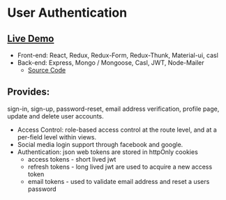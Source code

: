 # User Authentication

## [Live Demo](https://auth-app.digital-logic.net/)

* Front-end: React, Redux, Redux-Form, Redux-Thunk, Material-ui, casl
* Back-end: Express, Mongo / Mongoose, Casl, JWT, Node-Mailer
    * [Source Code](https://github.com/Digital-Logic/express-hmr)

## Provides:

sign-in, sign-up, password-reset, email address verification, profile page, update and delete  user accounts.

* Access Control: role-based access control at the route level, and at a per-field level within views.
* Social media login support through facebook and google.
* Authentication: json web tokens are stored in httpOnly cookies
    * access tokens - short lived jwt
    * refresh tokens - long lived jwt are used to acquire a new access token
    * email tokens - used to validate email address and reset a users password
